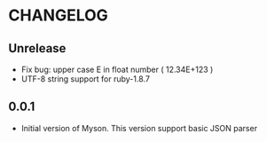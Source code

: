 # CHANGELOG

## Unrelease

- Fix bug: upper case E in float number ( 12.34E+123 )
- UTF-8 string support for ruby-1.8.7

## 0.0.1

- Initial version of Myson. This version support basic JSON parser